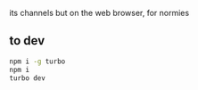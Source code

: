 its channels but on the web browser, for normies

## to dev

```bash
npm i -g turbo
npm i
turbo dev
```

